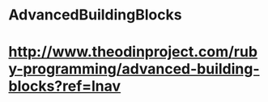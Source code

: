# AdvancedBuildingBlocks
# http://www.theodinproject.com/ruby-programming/advanced-building-blocks?ref=lnav
